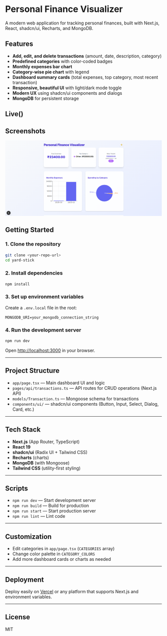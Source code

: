 # Personal Finance Visualizer

A modern web application for tracking personal finances, built with Next.js, React, shadcn/ui, Recharts, and MongoDB.

## Features

- **Add, edit, and delete transactions** (amount, date, description, category)
- **Predefined categories** with color-coded badges
- **Monthly expenses bar chart**
- **Category-wise pie chart** with legend
- **Dashboard summary cards** (total expenses, top category, most recent transaction)
- **Responsive, beautiful UI** with light/dark mode toggle
- **Modern UX** using shadcn/ui components and dialogs
- **MongoDB** for persistent storage

## Live() 

## Screenshots

![Dashboard Screenshot](public/image.png)

## Getting Started

### 1. Clone the repository

```bash
git clone <your-repo-url>
cd yard-stick
```

### 2. Install dependencies

```bash
npm install
```

### 3. Set up environment variables

Create a `.env.local` file in the root:

```
MONGODB_URI=your_mongodb_connection_string
```

### 4. Run the development server

```bash
npm run dev
```

Open [http://localhost:3000](http://localhost:3000) in your browser.

---

## Project Structure

- `app/page.tsx` — Main dashboard UI and logic
- `pages/api/transactions.ts` — API routes for CRUD operations (Next.js API)
- `models/Transaction.ts` — Mongoose schema for transactions
- `components/ui/` — shadcn/ui components (Button, Input, Select, Dialog, Card, etc.)

---

## Tech Stack

- **Next.js** (App Router, TypeScript)
- **React 19**
- **shadcn/ui** (Radix UI + Tailwind CSS)
- **Recharts** (charts)
- **MongoDB** (with Mongoose)
- **Tailwind CSS** (utility-first styling)

---

## Scripts

- `npm run dev` — Start development server
- `npm run build` — Build for production
- `npm run start` — Start production server
- `npm run lint` — Lint code

---

## Customization

- Edit categories in `app/page.tsx` (`CATEGORIES` array)
- Change color palette in `CATEGORY_COLORS`
- Add more dashboard cards or charts as needed

---

## Deployment

Deploy easily on [Vercel](https://vercel.com/) or any platform that supports Next.js and environment variables.

---

## License

MIT
